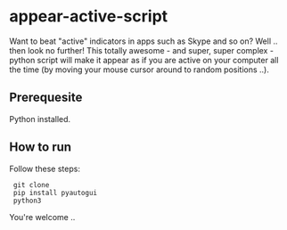 # appear-active-script
Want to beat "active" indicators in apps such as Skype and so on?
Well .. then look no further!
This totally awesome - and super, super complex - python script will make it appear as if you are active on your computer all the time (by moving your mouse cursor around to random positions ..).

## Prerequesite
Python installed.

## How to run
Follow these steps:
```
 git clone
 pip install pyautogui
 python3 
```
 
You're welcome ..
